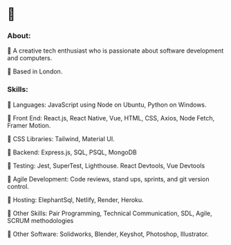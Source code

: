 <div> 
 <h1>👋</h1>
  <h3>About:</h3>
 <p>
  🌱  A creative tech enthusiast who is passionate about software development and computers.
 </p>
  <p>
  📍  Based in London.
 </p>
  <h3>Skills:</h3>
  <p>
  🔹  Languages: JavaScript using Node on Ubuntu, Python on Windows.
  
  🔸  Front End: React.js, React Native, Vue, HTML, CSS, Axios, Node Fetch, Framer Motion.
  
  🔹  CSS Libraries: Tailwind, Material UI.
  
  🔸  Backend: Express.js, SQL, PSQL, MongoDB
  
  🔹  Testing: Jest, SuperTest, Lighthouse. React Devtools, Vue Devtools
  
  🔸  Agile Development: Code reviews, stand ups, sprints, and git version control.
  
  🔹  Hosting: ElephantSql, Netlify, Render, Heroku.
  
  🔸  Other Skills: Pair Programming, Technical Communication, SDL, Agile, SCRUM methodologies
  
  🔹  Other Software: Solidworks, Blender, Keyshot, Photoshop, Illustrator. 
  </p>
</div>



<!--
**27Stanley/27Stanley** is a ✨ _special_ ✨ repository because its `README.md` (this file) appears on your GitHub profile.

Here are some ideas to get you started:

- 🔭 I’m currently working on ...
- 🌱 I’m currently learning ...
- 👯 I’m looking to collaborate on ...
- 🤔 I’m looking for help with ...
- 💬 Ask me about ...
- 📫 How to reach me: ...
- 😄 Pronouns: ...
- ⚡ Fun fact: ...
-->
